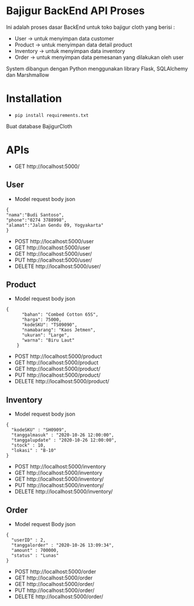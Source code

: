 # Bajigur BackEnd API Proses

Ini adalah proses dasar BackEnd untuk toko bajigur cloth yang berisi :
- User        -> untuk menyimpan data customer
- Product     -> untuk menyimpan data detail product
- Inventory   -> untuk menyimpan data inventory
- Order       -> untuk menyimpan data pemesanan yang dilakukan oleh user

System dibangun dengan Python menggunakan library Flask, SQLAlchemy dan Marshmallow
# Installation

- ```pip install requirements.txt```

Buat database BajigurCloth

# APIs
- GET http://localhost:5000/

## User
- Model request body json
```
{
"nama":"Budi Santoso",
"phone":"0274 3788998",
"alamat":"Jalan Gendu 09, Yogyakarta"
}
```
- POST http://localhost:5000/user
- GET http://localhost:5000/user
- GET http://localhost:5000/user/<id>
- PUT http://localhost:5000/user/<id>
- DELETE http://localhost:5000/user/<id>

## Product
- Model request body json
```
{
      "bahan": "Combed Cotton 65S", 
      "harga": 75000, 
      "kodeSKU": "TS09090", 
      "namabarang": "Kaos Jetmen", 
      "ukuran": "Large", 
      "warna": "Biru Laut"
    }
```    
- POST http://localhost:5000/product
- GET http://localhost:5000/product
- GET http://localhost:5000/product/<id>
- PUT http://localhost:5000/product/<id>
- DELETE http://localhost:5000/product/<id>

## Inventory
- Model request body json
```
{
  "kodeSKU" : "SH0909",
  "tanggalmasuk" : "2020-10-26 12:00:00",
  "tanggalupdate" : "2020-10-26 12:00:00",
  "stock" : 10,
  "lokasi" : "B-10"
}
```
- POST http://localhost:5000/inventory
- GET http://localhost:5000/inventory
- GET http://localhost:5000/inventory/<id>
- PUT http://localhost:5000/inventory/<id>
- DELETE http://localhost:5000/inventory/<id>

## Order
- Model request Body json
```
{
  "userID" : 2,
  "tanggalorder" : "2020-10-26 13:09:34",
  "amount" : 700000,
  "status" : "Lunas"
}
```
- POST http://localhost:5000/order
- GET http://localhost:5000/order
- GET http://localhost:5000/order/<id>
- PUT http://localhost:5000/order/<id>
- DELETE http://localhost:5000/order/<id>

